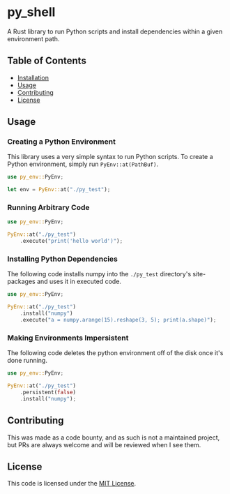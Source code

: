 # py_shell

A Rust library to run Python scripts and install dependencies within a given environment path.

## Table of Contents

* [Installation](#installation)
* [Usage](#usage)
* [Contributing](#contributing)
* [License](#license)

## Usage

### Creating a Python Environment

This library uses a very simple syntax to run Python scripts. To create a Python environment, simply run `PyEnv::at(PathBuf)`.

```rust
use py_env::PyEnv;

let env = PyEnv::at("./py_test");
```

### Running Arbitrary Code

```rust
use py_env::PyEnv;

PyEnv::at("./py_test")
    .execute("print('hello world')");
```

### Installing Python Dependencies

The following code installs numpy into the `./py_test` directory's site-packages and uses it in executed code.

```rust
use py_env::PyEnv;

PyEnv::at("./py_test")
    .install("numpy")
    .execute("a = numpy.arange(15).reshape(3, 5); print(a.shape)");
```

### Making Environments Impersistent

The following code deletes the python environment off of the disk once it's done running.

```rust
use py_env::PyEnv;

PyEnv::at("./py_test")
    .persistent(false)
    .install("numpy");
```

## Contributing

This was made as a code bounty, and as such is not a maintained project, but PRs are always welcome and will be reviewed when I see them.

## License

This code is licensed under the [MIT License](https://github.com/uptudev/py_shell/blob/main/LICENSE).
